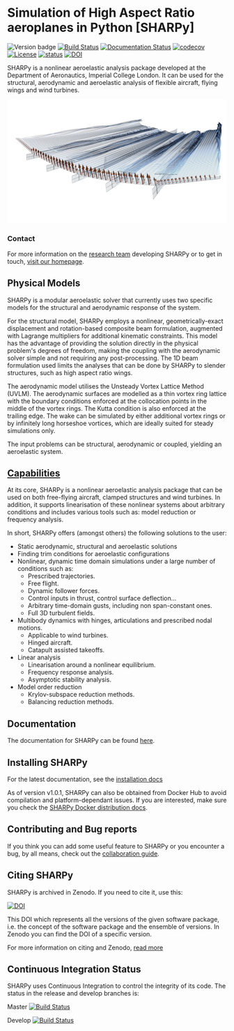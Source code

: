 # Simulation of High Aspect Ratio aeroplanes in Python [SHARPy]

![Version badge](https://img.shields.io/endpoint.svg?url=https%3A%2F%2Fraw.githubusercontent.com%2FImperialCollegeLondon%2Fsharpy%2Fmaster%2F.version.json)
[![Build Status](https://travis-ci.org/ImperialCollegeLondon/sharpy.svg?branch=master)](https://travis-ci.org/ImperialCollegeLondon/sharpy) 
[![Documentation Status](https://readthedocs.org/projects/ic-sharpy/badge/?version=master)](https://ic-sharpy.readthedocs.io/en/master/?badge=master)
[![codecov](https://codecov.io/gh/ImperialCollegeLondon/sharpy/branch/master/graph/badge.svg)](https://codecov.io/gh/ImperialCollegeLondon/sharpy)
[![License](https://img.shields.io/badge/License-BSD%203--Clause-blue.svg)](https://opensource.org/licenses/BSD-3-Clause) 
[![status](https://joss.theoj.org/papers/f7ccd562160f1a54f64a81e90f5d9af9/status.svg)](https://joss.theoj.org/papers/f7ccd562160f1a54f64a81e90f5d9af9)
[![DOI](https://zenodo.org/badge/DOI/10.5281/zenodo.3531965.svg)](https://doi.org/10.5281/zenodo.3531965)

SHARPy is a nonlinear aeroelastic analysis package developed at the Department of Aeronautics, Imperial
College London. It can be used for the structural, aerodynamic and aeroelastic analysis of flexible aircraft, flying
wings and wind turbines.

![XHALE](./docs/source/_static/XHALE-render.jpg)

### Contact 

For more information on the [research team](http://www.imperial.ac.uk/aeroelastics/people/) developing SHARPy or to get in touch, [visit our homepage](http://www.imperial.ac.uk/aeroelastics).

## Physical Models

SHARPy is a modular aeroelastic solver that currently uses two specific models for the structural and aerodynamic response of the system.

For the structural model, SHARPy employs a nonlinear, geometrically-exact displacement and rotation-based composite beam formulation,
augmented with Lagrange multipliers for additional kinematic constraints.
This model has the advantage of providing the solution directly in the physical problem's degrees of freedom, making the 
coupling with the aerodynamic solver simple and not requiring any post-processing. The 1D beam formulation used limits 
the analyses that can be done by SHARPy to slender structures, such as high aspect ratio wings.

The aerodynamic model utilises the Unsteady Vortex Lattice Method (UVLM). The aerodynamic surfaces are modelled as a thin
vortex ring lattice with the boundary conditions enforced at the collocation points in the middle of the vortex rings.
The Kutta condition is also enforced at the trailing edge. The wake can be simulated by either additional vortex rings 
or by infinitely long horseshoe vortices, which are ideally suited for steady simulations only.

The input problems can be structural, aerodynamic or coupled, yielding an aeroelastic system.

## [Capabilities](http://ic-sharpy.readthedocs.io/en/latest/content/capabilities.html)

At its core, SHARPy is a nonlinear aeroelastic analysis package that can be used on both free-flying aircraft, 
clamped structures and wind turbines. In addition, it supports linearisation of these nonlinear systems about
arbitrary conditions and includes various tools such as: model reduction or frequency analysis.

In short, SHARPy offers (amongst others) the following solutions to the user:
* Static aerodynamic, structural and aeroelastic solutions
* Finding trim conditions for aeroelastic configurations
* Nonlinear, dynamic time domain simulations under a large number of conditions such as:
    + Prescribed trajectories.
    + Free flight.
    + Dynamic follower forces.
    + Control inputs in thrust, control surface deflection...
    + Arbitrary time-domain gusts, including non span-constant ones.
    + Full 3D turbulent fields.
* Multibody dynamics with hinges, articulations and prescribed nodal motions.
    + Applicable to wind turbines.
    + Hinged aircraft.
    + Catapult assisted takeoffs.
* Linear analysis
    + Linearisation around a nonlinear equilibrium.
    + Frequency response analysis.
    + Asymptotic stability analysis.
* Model order reduction
    + Krylov-subspace reduction methods.
    + Balancing reduction methods.
    
## Documentation

The documentation for SHARPy can be found [here](http://ic-sharpy.readthedocs.io).

## Installing SHARPy

For the latest documentation, see the [installation docs](https://ic-sharpy.readthedocs.io/en/latest/content/installation.html)

As of version v1.0.1, SHARPy can also be obtained from Docker Hub to avoid compilation
and platform-dependant issues. If you are interested, make sure you check
the [SHARPy Docker distribution docs](https://ic-sharpy.readthedocs.io/en/latest/content/installation.html#using-sharpy-from-a-docker-container).

## Contributing and Bug reports

If you think you can add some useful feature to SHARPy or you encounter a bug, by all means, check out
the [collaboration guide](https://ic-sharpy.readthedocs.io/en/latest/content/contributing.html).

## Citing SHARPy

SHARPy is archived in Zenodo. If you need to cite it, use this: 

[![DOI](https://zenodo.org/badge/DOI/10.5281/zenodo.3531965.svg)](https://doi.org/10.5281/zenodo.3531965)

This DOI which represents all the versions of the given software package, i.e. the concept of 
the software package and the ensemble of versions. In Zenodo you can find the DOI of a specific version.

For more information on citing and Zenodo, [read more](https://help.zenodo.org/#versioning)

## Continuous Integration Status

SHARPy uses Continuous Integration to control the integrity of its code. The status in the release and develop branches
is:

Master 
[![Build Status](https://travis-ci.org/ImperialCollegeLondon/sharpy.svg?branch=master)](https://travis-ci.org/ImperialCollegeLondon/sharpy) 

Develop
[![Build Status](https://travis-ci.org/ImperialCollegeLondon/sharpy.svg?branch=develop)](https://travis-ci.org/ImperialCollegeLondon/sharpy)


